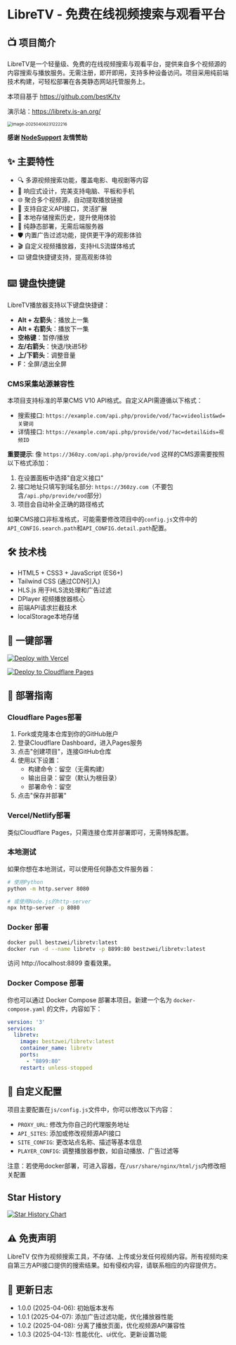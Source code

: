 # LibreTV - 免费在线视频搜索与观看平台

## 📺 项目简介

LibreTV是一个轻量级、免费的在线视频搜索与观看平台，提供来自多个视频源的内容搜索与播放服务。无需注册，即开即用，支持多种设备访问。项目采用纯前端技术构建，可轻松部署在各类静态网站托管服务上。

本项目基于 https://github.com/bestK/tv

演示站：https://libretv.is-an.org/

<img src="https://testingcf.jsdelivr.net/gh/bestZwei/imgs@master/picgo/image-20250406231222216.png" alt="image-20250406231222216" style="zoom:67%;" />

**感谢 [NodeSupport](https://www.nodeseek.com/post-305185-1) 友情赞助**

## ✨ 主要特性

- 🔍 多源视频搜索功能，覆盖电影、电视剧等内容
- 📱 响应式设计，完美支持电脑、平板和手机
- 🌐 聚合多个视频源，自动提取播放链接
- 🔄 支持自定义API接口，灵活扩展
- 💾 本地存储搜索历史，提升使用体验
- 🚀 纯静态部署，无需后端服务器
- 🛡️ 内置广告过滤功能，提供更干净的观影体验
- 🎬 自定义视频播放器，支持HLS流媒体格式
- ⌨️ 键盘快捷键支持，提高观影体验

## ⌨️ 键盘快捷键

LibreTV播放器支持以下键盘快捷键：

- **Alt + 左箭头**：播放上一集
- **Alt + 右箭头**：播放下一集
- **空格键**：暂停/播放
- **左/右箭头**：快退/快进5秒
- **上/下箭头**：调整音量
- **F**：全屏/退出全屏

### CMS采集站源兼容性

本项目支持标准的苹果CMS V10 API格式。自定义API需遵循以下格式：
- 搜索接口: `https://example.com/api.php/provide/vod/?ac=videolist&wd=关键词`
- 详情接口: `https://example.com/api.php/provide/vod/?ac=detail&ids=视频ID`

**重要提示**: 像 `https://360zy.com/api.php/provide/vod` 这样的CMS源需要按照以下格式添加：
1. 在设置面板中选择"自定义接口"
2. 接口地址只填写到域名部分: `https://360zy.com`（不要包含`/api.php/provide/vod`部分）
3. 项目会自动补全正确的路径格式

如果CMS接口非标准格式，可能需要修改项目中的`config.js`文件中的`API_CONFIG.search.path`和`API_CONFIG.detail.path`配置。

## 🛠️ 技术栈

- HTML5 + CSS3 + JavaScript (ES6+)
- Tailwind CSS (通过CDN引入)
- HLS.js 用于HLS流处理和广告过滤
- DPlayer 视频播放器核心
- 前端API请求拦截技术
- localStorage本地存储

## 🚀 一键部署

[![Deploy with Vercel](https://vercel.com/button)](https://vercel.com/new/clone?repository-url=https%3A%2F%2Fgithub.com%2FbestZwei%2FLibreTV)

[![Deploy to Cloudflare Pages](https://img.shields.io/badge/Deploy%20to-Cloudflare%20Pages-blue?style=for-the-badge&logo=cloudflare)](https://dash.cloudflare.com/)

## 🚀 部署指南

### Cloudflare Pages部署

1. Fork或克隆本仓库到你的GitHub账户
2. 登录Cloudflare Dashboard，进入Pages服务
3. 点击"创建项目"，连接GitHub仓库
4. 使用以下设置：
   - 构建命令：留空（无需构建）
   - 输出目录：留空（默认为根目录）
   - 部署命令：留空
5. 点击"保存并部署"

### Vercel/Netlify部署

类似Cloudflare Pages，只需连接仓库并部署即可，无需特殊配置。

### 本地测试

如果你想在本地测试，可以使用任何静态文件服务器：

```bash
# 使用Python
python -m http.server 8080

# 或使用Node.js的http-server
npx http-server -p 8080
```

### Docker 部署

```bash
docker pull bestzwei/libretv:latest
docker run -d --name libretv -p 8899:80 bestzwei/libretv:latest
```

访问 http://localhost:8899 查看效果。

### Docker Compose 部署

你也可以通过 Docker Compose 部署本项目。新建一个名为 `docker-compose.yaml` 的文件，内容如下：

```yaml
version: '3'
services:
  libretv:
    image: bestzwei/libretv:latest
    container_name: libretv
    ports:
      - "8899:80"
    restart: unless-stopped
```

## 🔧 自定义配置

项目主要配置在`js/config.js`文件中，你可以修改以下内容：

- `PROXY_URL`: 修改为你自己的代理服务地址
- `API_SITES`: 添加或修改视频源API接口
- `SITE_CONFIG`: 更改站点名称、描述等基本信息
- `PLAYER_CONFIG`: 调整播放器参数，如自动播放、广告过滤等

注意：若使用docker部署，可进入容器，在`/usr/share/nginx/html/js`内修改相关配置

## Star History

[![Star History Chart](https://api.star-history.com/svg?repos=bestZwei/LibreTV&type=Date)](https://www.star-history.com/#bestZwei/LibreTV&Date)

## ⚠️ 免责声明

LibreTV 仅作为视频搜索工具，不存储、上传或分发任何视频内容。所有视频均来自第三方API接口提供的搜索结果。如有侵权内容，请联系相应的内容提供方。

## 🔄 更新日志

- 1.0.0 (2025-04-06): 初始版本发布
- 1.0.1 (2025-04-07): 添加广告过滤功能，优化播放器性能
- 1.0.2 (2025-04-08): 分离了播放页面，优化视频源API兼容性
- 1.0.3 (2025-04-13): 性能优化、ui优化、更新设置功能
